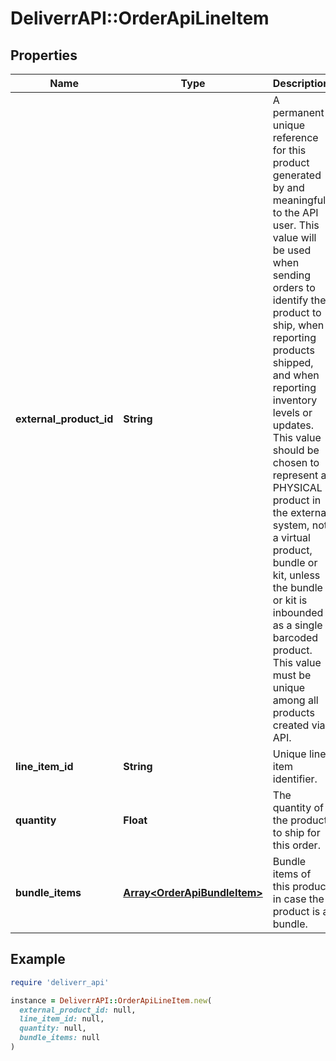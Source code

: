 # DeliverrAPI::OrderApiLineItem

## Properties

| Name | Type | Description | Notes |
| ---- | ---- | ----------- | ----- |
| **external_product_id** | **String** | A permanent unique reference for this product generated by and meaningful to the API user. This value will be used when sending orders to identify the product to ship, when reporting products shipped, and when reporting inventory levels or updates. This value should be chosen to represent a PHYSICAL product in the external system, not a virtual product, bundle or kit, unless the bundle or kit is inbounded as a single barcoded product. This value must be unique among all products created via API. |  |
| **line_item_id** | **String** | Unique line item identifier. | [optional] |
| **quantity** | **Float** | The quantity of the product to ship for this order. |  |
| **bundle_items** | [**Array&lt;OrderApiBundleItem&gt;**](OrderApiBundleItem.md) | Bundle items of this product in case the product is a bundle. | [optional] |

## Example

```ruby
require 'deliverr_api'

instance = DeliverrAPI::OrderApiLineItem.new(
  external_product_id: null,
  line_item_id: null,
  quantity: null,
  bundle_items: null
)
```

